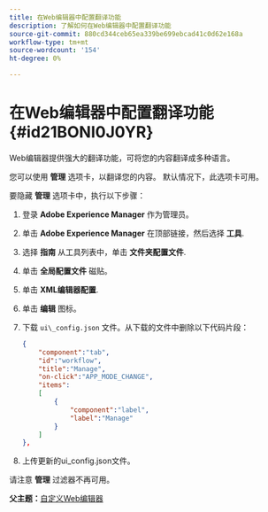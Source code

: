 ```yaml
---
title: 在Web编辑器中配置翻译功能
description: 了解如何在Web编辑器中配置翻译功能
source-git-commit: 880cd344ceb65ea339be699ebcad41c0d62e168a
workflow-type: tm+mt
source-wordcount: '154'
ht-degree: 0%

---
```


# 在Web编辑器中配置翻译功能 {#id21BONI0J0YR}

Web编辑器提供强大的翻译功能，可将您的内容翻译成多种语言。

您可以使用 **管理** 选项卡，以翻译您的内容。 默认情况下，此选项卡可用。

要隐藏 **管理** 选项卡中，执行以下步骤：

1. 登录 **Adobe Experience Manager** 作为管理员。
1. 单击 **Adobe Experience Manager** 在顶部链接，然后选择 **工具**.
1. 选择 **指南** 从工具列表中，单击 **文件夹配置文件**.
1. 单击 **全局配置文件** 磁贴。
1. 单击 **XML编辑器配置**.
1. 单击 **编辑** 图标。
1. 下载 `ui\_config.json` 文件。从下载的文件中删除以下代码片段：

   ```json
   {
       "component":"tab",
       "id":"workflow",
       "title":"Manage",
       "on-click":"APP_MODE_CHANGE",
       "items":
       [
           {
               "component":"label",
               "label":"Manage"
           }
       ]
   },
   ```

1. 上传更新的ui\_config.json文件。

请注意 **管理** 过滤器不再可用。

**父主题：**[&#x200B;自定义Web编辑器](conf-web-editor.md)
